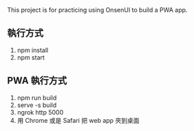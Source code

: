 This project is for practicing using OnsenUI to build a PWA app.

## 執行方式
1. npm install
2. npm start

## PWA 執行方式
1. npm run build
2. serve -s build
3. ngrok http 5000
4. 用 Chrome 或是 Safari 把 web app 夾到桌面
